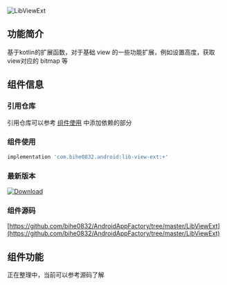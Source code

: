 ![LibViewExt](https://img.shields.io/badge/AndroidAppFactory-LibViewExt-brightgreen)
## 功能简介

基于kotlin的扩展函数，对于基础 view 的一些功能扩展，例如设置高度，获取view对应的 bitmap 等

## 组件信息

### 引用仓库

引用仓库可以参考 [组件使用](./../start.md) 中添加依赖的部分

### 组件使用

```groovy
implementation 'com.bihe0832.android:lib-view-ext:+'
```

### 最新版本

[ ![Download](https://api.bintray.com/packages/bihe0832/android/lib-view-ext/images/download.svg) ](https://bintray.com/bihe0832/android/lib-view-ext/_latestVersion)


### 组件源码

[https://github.com/bihe0832/AndroidAppFactory/tree/master/LibViewExt](https://github.com/bihe0832/AndroidAppFactory/tree/master/LibViewExt)

## 组件功能

正在整理中，当前可以参考源码了解